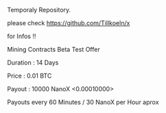 Temporaly Repository.  

please check https://github.com/Tillkoeln/x 

for Infos !!



Mining Contracts Beta Test Offer

Duration : 14 Days

Price :  0.01 BTC

Payout : 10000 NanoX  <0.00010000>

Payouts every 60 Minutes  / 30 NanoX per Hour aprox
